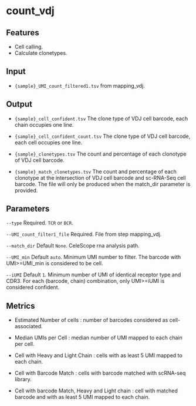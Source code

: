 # count_vdj

## Features
- Cell calling.
- Calculate clonetypes.

## Input
- `{sample}_UMI_count_filtered1.tsv` from mapping_vdj.

## Output
- `{sample}_cell_confident.tsv` The clone type of VDJ cell barcode, each chain occupies one line.

- `{sample}_cell_confident_count.tsv` The clone type of VDJ cell barcode, each cell occupies one line.

- `{sample}_clonetypes.tsv` The count and percentage of each clonotype of VDJ cell barcode.

- `{sample}_match_clonetypes.tsv` The count and percentage of each clonotype at the intersection of VDJ cell barcode and sc-RNA-Seq cell barcode. The file will only be produced when the match_dir parameter is provided.

## Parameters

`--type` Required. `TCR` or `BCR`.

`--UMI_count_filter1_file` Required. File from step mapping_vdj.

`--match_dir` Default `None`. CeleScope rna analysis path. 

`--UMI_min` Default `auto`. Minimum UMI number to filter. The barcode with UMI>=UMI_min is considered to be cell.

`--iUMI` Default `1`. Minimum number of UMI of identical receptor type and CDR3. For each (barcode, chain) combination, only UMI>=iUMI is considered confident. 

## Metrics
- Estimated Number of cells : number of barcodes considered as cell-associated.

- Median UMIs per Cell : median number of UMI mapped to each chain per cell.

- Cell with Heavy and Light Chain : cells with as least 5 UMI mapped to each chain.

- Cell with Barcode Match : cells with barcode matched with scRNA-seq library.

- Cell with barcode Match, Heavy and Light chain : cell with matched barcode and with as least 5 UMI mapped to each chain.


